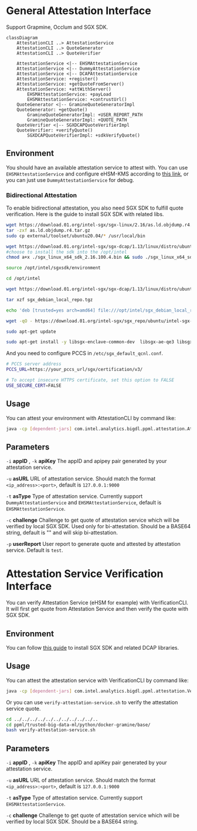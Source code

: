 # General Attestation Interface

Support Grapmine, Occlum and SGX SDK.
```mermaid
classDiagram
    AttestationCLI ..> AttestationService
    AttestationCLI ..> QuoteGenerator
    AttestationCLI ..> QuoteVerifier
        
    AttestationService <|-- EHSMAttestationService 
    AttestationService <|-- DummyAttestationService
    AttestationService <|-- DCAPAttestationService
    AttestationService: +register()
    AttestationService: +getQuoteFromServer()
    AttestationService: +attWithServer()
        EHSMAttestationService: +payLoad
        EHSMAttestationService: +contrustUrl()
    QuoteGenerator <|-- GramineQuoteGeneratorImpl
    QuoteGenerator: +getQuote()
        GramineQuoteGeneratorImpl: +USER_REPORT_PATH
        GramineQuoteGeneratorImpl: +QUOTE_PATH
    QuoteVerifier <|-- SGXDCAPQuoteVerifierImpl
    QuoteVerifier: +verifyQuote()
        SGXDCAPQuoteVerifierImpl: +sdkVerifyQuote()
```
## Environment
You should have an available attestation service to attest with. You can use `EHSMAttestationService` and configure eHSM-KMS according to [this link](https://github.com/intel-analytics/BigDL/tree/main/ppml/services/pccs-ehsm/kubernetes), or you can just use `DummyAttestationService` for debug. 

### Bidirectional Attestation
To enable bidirectional attestation, you also need SGX SDK to fulfill quote verification. Here is the guide to install SGX SDK with related libs. 

```bash
wget https://download.01.org/intel-sgx/sgx-linux/2.16/as.ld.objdump.r4.tar.gz 
tar -zxf as.ld.objdump.r4.tar.gz
sudo cp external/toolset/ubuntu20.04/* /usr/local/bin

wget https://download.01.org/intel-sgx/sgx-dcap/1.13/linux/distro/ubuntu20.04-server/sgx_linux_x64_sdk_2.16.100.4.bin
#choose to install the sdk into the /opt/intel
chmod a+x ./sgx_linux_x64_sdk_2.16.100.4.bin && sudo ./sgx_linux_x64_sdk_2.16.100.4.bin

source /opt/intel/sgxsdk/environment

cd /opt/intel

wget https://download.01.org/intel-sgx/sgx-dcap/1.13/linux/distro/ubuntu20.04-server/sgx_debian_local_repo.tgz

tar xzf sgx_debian_local_repo.tgz

echo 'deb [trusted=yes arch=amd64] file:///opt/intel/sgx_debian_local_repo focal main' | tee /etc/apt/sources.list.d/intel-sgx.list

wget -qO - https://download.01.org/intel-sgx/sgx_repo/ubuntu/intel-sgx-deb.key | apt-key add -

sudo apt-get update

sudo apt-get install -y libsgx-enclave-common-dev  libsgx-ae-qe3 libsgx-ae-qve libsgx-urts libsgx-dcap-ql libsgx-dcap-default-qpl libsgx-dcap-quote-verify-dev libsgx-dcap-ql-dev libsgx-dcap-default-qpl-dev libsgx-quote-ex-dev libsgx-uae-service libsgx-ra-network libsgx-ra-uefi
```

And you need to configure PCCS in `/etc/sgx_default_qcnl.conf`.

```bash
# PCCS server address
PCCS_URL=https://your_pccs_url/sgx/certification/v3/

# To accept insecure HTTPS certificate, set this option to FALSE
USE_SECURE_CERT=FALSE
```

## Usage
You can attest your environment with AttestationCLI by command like:
```bash
java -cp [dependent-jars] com.intel.analytics.bigdl.ppml.attestation.AttestationCLI -i <appID> -k <apiKey> -u <asURL> -t <asType> -c <challenge> -p <userReport> 
```

## Parameters
`-i` **appID** , `-k` **apiKey** The appID and apipey pair generated by your attestation service. 

`-u` **asURL** URL of attestation service. Should match the format `<ip_address>:<port>`, default is `127.0.0.1:9000`

`-t` **asType** Type of attestation service. Currently support `DummyAttestationService` and `EHSMAttestationService`, default is `EHSMAttestationService`.

`-c` **challenge** Challenge to get quote of attestation service which will be verified by local SGX SDK. Used only for bi-attestation. Should be a BASE64 string, default is "" and will skip bi-attestation.

`-p` **userReport** User report to generate quote and attested by attestation service. Default is `test`.

# Attestation Service Verification Interface

You can verify Attestation Service (eHSM for example) with VerificationCLI. It will first get quote from Attestation Service and then verify the quote with SGX SDK.

## Environment 
You can follow [this guide](#bi-attestation) to install SGX SDK and related DCAP libraries.

## Usage
You can attest the attestation service with VerificationCLI by command like:
```bash
java -cp [dependent-jars] com.intel.analytics.bigdl.ppml.attestation.VerificationCLI -i <appID> -k <apiKey> -u <asURL> -t <asType> -c <challenge>
```
Or you can use `verify-attestation-service.sh` to verify the attestation service quote.
```bash
cd ../../../../../../../../../../..
cd ppml/trusted-big-data-ml/python/docker-gramine/base/
bash verify-attestation-service.sh
```

## Parameters
`-i` **appID** , `-k` **apiKey** The appID and apiKey pair generated by your attestation service. 

`-u` **asURL** URL of attestation service. Should match the format `<ip_address>:<port>`, default is `127.0.0.1:9000`

`-t` **asType** Type of attestation service. Currently support `EHSMAttestationService`.

`-c` **challenge** Challenge to get quote of attestation service which will be verified by local SGX SDK. Should be a BASE64 string.
